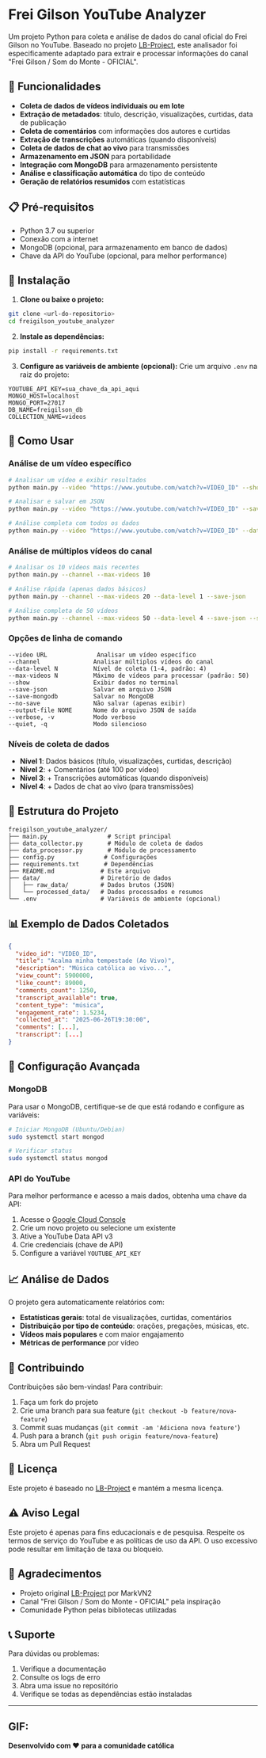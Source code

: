 # Frei Gilson YouTube Analyzer

Um projeto Python para coleta e análise de dados do canal oficial do Frei Gilson no YouTube. Baseado no projeto [LB-Project](https://github.com/MarkVN2/LB-Project), este analisador foi especificamente adaptado para extrair e processar informações do canal "Frei Gilson / Som do Monte - OFICIAL".

## 🎯 Funcionalidades

- **Coleta de dados de vídeos individuais ou em lote**
- **Extração de metadados**: título, descrição, visualizações, curtidas, data de publicação
- **Coleta de comentários** com informações dos autores e curtidas
- **Extração de transcrições** automáticas (quando disponíveis)
- **Coleta de dados de chat ao vivo** para transmissões
- **Armazenamento em JSON** para portabilidade
- **Integração com MongoDB** para armazenamento persistente
- **Análise e classificação automática** do tipo de conteúdo
- **Geração de relatórios resumidos** com estatísticas

## 📋 Pré-requisitos

- Python 3.7 ou superior
- Conexão com a internet
- MongoDB (opcional, para armazenamento em banco de dados)
- Chave da API do YouTube (opcional, para melhor performance)

## 🚀 Instalação

1. **Clone ou baixe o projeto:**
```bash
git clone <url-do-repositorio>
cd freigilson_youtube_analyzer
```

2. **Instale as dependências:**
```bash
pip install -r requirements.txt
```

3. **Configure as variáveis de ambiente (opcional):**
Crie um arquivo `.env` na raiz do projeto:
```
YOUTUBE_API_KEY=sua_chave_da_api_aqui
MONGO_HOST=localhost
MONGO_PORT=27017
DB_NAME=freigilson_db
COLLECTION_NAME=videos
```

## 📖 Como Usar

### Análise de um vídeo específico

```bash
# Analisar um vídeo e exibir resultados
python main.py --video "https://www.youtube.com/watch?v=VIDEO_ID" --show

# Analisar e salvar em JSON
python main.py --video "https://www.youtube.com/watch?v=VIDEO_ID" --save-json

# Análise completa com todos os dados
python main.py --video "https://www.youtube.com/watch?v=VIDEO_ID" --data-level 4 --save-json --save-mongodb
```

### Análise de múltiplos vídeos do canal

```bash
# Analisar os 10 vídeos mais recentes
python main.py --channel --max-videos 10

# Análise rápida (apenas dados básicos)
python main.py --channel --max-videos 20 --data-level 1 --save-json

# Análise completa de 50 vídeos
python main.py --channel --max-videos 50 --data-level 4 --save-json --save-mongodb
```

### Opções de linha de comando

```
--video URL              Analisar um vídeo específico
--channel               Analisar múltiplos vídeos do canal
--data-level N          Nível de coleta (1-4, padrão: 4)
--max-videos N          Máximo de vídeos para processar (padrão: 50)
--show                  Exibir dados no terminal
--save-json             Salvar em arquivo JSON
--save-mongodb          Salvar no MongoDB
--no-save               Não salvar (apenas exibir)
--output-file NOME      Nome do arquivo JSON de saída
--verbose, -v           Modo verboso
--quiet, -q             Modo silencioso
```

### Níveis de coleta de dados

- **Nível 1**: Dados básicos (título, visualizações, curtidas, descrição)
- **Nível 2**: + Comentários (até 100 por vídeo)
- **Nível 3**: + Transcrições automáticas (quando disponíveis)
- **Nível 4**: + Dados de chat ao vivo (para transmissões)

## 📁 Estrutura do Projeto

```
freigilson_youtube_analyzer/
├── main.py                 # Script principal
├── data_collector.py       # Módulo de coleta de dados
├── data_processor.py       # Módulo de processamento
├── config.py              # Configurações
├── requirements.txt       # Dependências
├── README.md             # Este arquivo
├── data/                 # Diretório de dados
│   ├── raw_data/         # Dados brutos (JSON)
│   └── processed_data/   # Dados processados e resumos
└── .env                  # Variáveis de ambiente (opcional)
```

## 📊 Exemplo de Dados Coletados

```json
{
  "video_id": "VIDEO_ID",
  "title": "Acalma minha tempestade (Ao Vivo)",
  "description": "Música católica ao vivo...",
  "view_count": 5900000,
  "like_count": 89000,
  "comments_count": 1250,
  "transcript_available": true,
  "content_type": "música",
  "engagement_rate": 1.5234,
  "collected_at": "2025-06-26T19:30:00",
  "comments": [...],
  "transcript": [...]
}
```

## 🔧 Configuração Avançada

### MongoDB

Para usar o MongoDB, certifique-se de que está rodando e configure as variáveis:

```bash
# Iniciar MongoDB (Ubuntu/Debian)
sudo systemctl start mongod

# Verificar status
sudo systemctl status mongod
```

### API do YouTube

Para melhor performance e acesso a mais dados, obtenha uma chave da API:

1. Acesse o [Google Cloud Console](https://console.cloud.google.com/)
2. Crie um novo projeto ou selecione um existente
3. Ative a YouTube Data API v3
4. Crie credenciais (chave de API)
5. Configure a variável `YOUTUBE_API_KEY`

## 📈 Análise de Dados

O projeto gera automaticamente relatórios com:

- **Estatísticas gerais**: total de visualizações, curtidas, comentários
- **Distribuição por tipo de conteúdo**: orações, pregações, músicas, etc.
- **Vídeos mais populares** e com maior engajamento
- **Métricas de performance** por vídeo

## 🤝 Contribuindo

Contribuições são bem-vindas! Para contribuir:

1. Faça um fork do projeto
2. Crie uma branch para sua feature (`git checkout -b feature/nova-feature`)
3. Commit suas mudanças (`git commit -am 'Adiciona nova feature'`)
4. Push para a branch (`git push origin feature/nova-feature`)
5. Abra um Pull Request

## 📝 Licença

Este projeto é baseado no [LB-Project](https://github.com/MarkVN2/LB-Project) e mantém a mesma licença.

## ⚠️ Aviso Legal

Este projeto é apenas para fins educacionais e de pesquisa. Respeite os termos de serviço do YouTube e as políticas de uso da API. O uso excessivo pode resultar em limitação de taxa ou bloqueio.

## 🙏 Agradecimentos

- Projeto original [LB-Project](https://github.com/MarkVN2/LB-Project) por MarkVN2
- Canal "Frei Gilson / Som do Monte - OFICIAL" pela inspiração
- Comunidade Python pelas bibliotecas utilizadas

## 📞 Suporte

Para dúvidas ou problemas:

1. Verifique a documentação
2. Consulte os logs de erro
3. Abra uma issue no repositório
4. Verifique se todas as dependências estão instaladas

---
## GIF:



**Desenvolvido com ❤️ para a comunidade católica**



